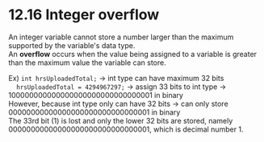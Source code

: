 # 12.16 Integer overflow

An integer variable cannot store a number larger than the maximum supported by the variable's data type.   
An **overflow** occurs when the value being assigned to a variable is greater than the maximum value the variable can store.   

Ex) ``int hrsUploadedTotal;`` -> int type can have maximum 32 bits   
&nbsp;&nbsp;&nbsp;&nbsp;``hrsUploadedTotal = 4294967297;`` -> assign 33 bits to int type -> 100000000000000000000000000000001 in binary   
    However, because int type only can have 32 bits -> can only store 00000000000000000000000000000001 in binary   
    The 33rd bit (1) is lost and only the lower 32 bits are stored, namely 00000000000000000000000000000001, which is decimal number 1.
